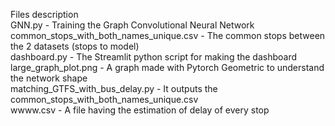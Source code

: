 Files description <br>
GNN.py - Training the Graph Convolutional Neural Network  <br>
common_stops_with_both_names_unique.csv - The common stops between the 2 datasets (stops to model) <br>
dashboard.py - The Streamlit python script for making the dashboard <br>
large_graph_plot.png - A graph made with Pytorch Geometric to understand the network shape <br>
matching_GTFS_with_bus_delay.py - It outputs the common_stops_with_both_names_unique.csv <br>
wwww.csv - A file having the estimation of delay of every stop <br>
 <br>
